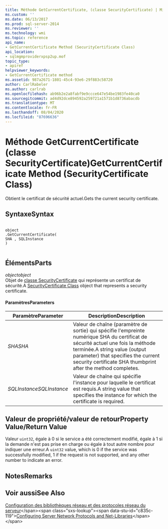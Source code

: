```yaml
---
title: Méthode GetCurrentCertificate, (classe SecurityCertificate) | Microsoft Docs
ms.custom: ''
ms.date: 06/13/2017
ms.prod: sql-server-2014
ms.reviewer: ''
ms.technology: wmi
ms.topic: reference
api_name:
- GetCurrentCertificate Method (SecurityCertificate Class)
api_location:
- sqlmgmproviderxpsp2up.mof
topic_type:
- apiref
helpviewer_keywords:
- GetCurrentCertificate method
ms.assetid: 987a2671-1801-45c4-93e6-29f883c58720
author: CarlRabeler
ms.author: carlrab
ms.openlocfilehash: ab96b2e2a8fabf9e9ccce647e54be1983fe40ca0
ms.sourcegitcommit: ad4d92dce894592a259721a1571b1d8736abacdb
ms.translationtype: MT
ms.contentlocale: fr-FR
ms.lasthandoff: 08/04/2020
ms.locfileid: "87696636"
---
```

# <a name="getcurrentcertificate-method-securitycertificate-class"></a><span data-ttu-id="c835c-102">Méthode GetCurrentCertificate (classe SecurityCertificate)</span><span class="sxs-lookup"><span data-stu-id="c835c-102">GetCurrentCertificate Method (SecurityCertificate Class)</span></span>
  <span data-ttu-id="c835c-103">Obtient le certificat de sécurité actuel.</span><span class="sxs-lookup"><span data-stu-id="c835c-103">Gets the current security certificate.</span></span>  
  
## <a name="syntax"></a><span data-ttu-id="c835c-104">Syntaxe</span><span class="sxs-lookup"><span data-stu-id="c835c-104">Syntax</span></span>  
  
```  
  
object  
.GetCurrentCertificate(  
SHA , SQLInstance  
)  
  
```  
  
## <a name="parts"></a><span data-ttu-id="c835c-105">Éléments</span><span class="sxs-lookup"><span data-stu-id="c835c-105">Parts</span></span>  
 <span data-ttu-id="c835c-106">*object*</span><span class="sxs-lookup"><span data-stu-id="c835c-106">*object*</span></span>  
 <span data-ttu-id="c835c-107">Objet de [classe SecurityCertificate](securitycertificate-class.md) qui représente un certificat de sécurité.</span><span class="sxs-lookup"><span data-stu-id="c835c-107">A [SecurityCertificate Class](securitycertificate-class.md) object that represents a security certificate.</span></span>  
  
#### <a name="parameters"></a><span data-ttu-id="c835c-108">Paramètres</span><span class="sxs-lookup"><span data-stu-id="c835c-108">Parameters</span></span>  
  
|<span data-ttu-id="c835c-109">Paramètre</span><span class="sxs-lookup"><span data-stu-id="c835c-109">Parameter</span></span>|<span data-ttu-id="c835c-110">Description</span><span class="sxs-lookup"><span data-stu-id="c835c-110">Description</span></span>|  
|---------------|-----------------|  
|<span data-ttu-id="c835c-111">*SHA*</span><span class="sxs-lookup"><span data-stu-id="c835c-111">*SHA*</span></span>|<span data-ttu-id="c835c-112">Valeur de chaîne (paramètre de sortie) qui spécifie l'empreinte numérique SHA du certificat de sécurité actuel une fois la méthode terminée.</span><span class="sxs-lookup"><span data-stu-id="c835c-112">A string value (output parameter) that specifies the current security certificate SHA thumbprint after the method completes.</span></span>|  
|<span data-ttu-id="c835c-113">*SQLInstance*</span><span class="sxs-lookup"><span data-stu-id="c835c-113">*SQLInstance*</span></span>|<span data-ttu-id="c835c-114">Valeur de chaîne qui spécifie l'instance pour laquelle le certificat est requis.</span><span class="sxs-lookup"><span data-stu-id="c835c-114">A string value that specifies the instance for which the certificate is required.</span></span>|  
  
## <a name="property-valuereturn-value"></a><span data-ttu-id="c835c-115">Valeur de propriété/valeur de retour</span><span class="sxs-lookup"><span data-stu-id="c835c-115">Property Value/Return Value</span></span>  
 <span data-ttu-id="c835c-116">Valeur `uint32`, égale à 0 si le service a été correctement modifié, égale à 1 si la demande n'est pas prise en charge ou égale à tout autre nombre pour indiquer une erreur.</span><span class="sxs-lookup"><span data-stu-id="c835c-116">A `uint32` value, which is 0 if the service was successfully modified, 1 if the request is not supported, and any other number to indicate an error.</span></span>  
  
## <a name="remarks"></a><span data-ttu-id="c835c-117">Notes</span><span class="sxs-lookup"><span data-stu-id="c835c-117">Remarks</span></span>  
  
## <a name="see-also"></a><span data-ttu-id="c835c-118">Voir aussi</span><span class="sxs-lookup"><span data-stu-id="c835c-118">See Also</span></span>  
 <span data-ttu-id="c835c-119">[Configuration des bibliothèques réseau et des protocoles réseau du serveur](https://msdn.microsoft.com/library/ms177485\(v=sql.100\).aspx)</span><span class="sxs-lookup"><span data-stu-id="c835c-119">[Configuring Server Network Protocols and Net-Libraries](https://msdn.microsoft.com/library/ms177485\(v=sql.100\).aspx)</span></span>  
  
  
